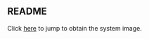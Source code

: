 ## README

Click [here](https://mega.nz/folder/bxoVxChZ#9kdpfZ5LPvwp9rwQ11Dm6Q) to jump to obtain the system image.







